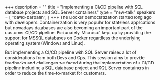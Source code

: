 +++
description = ""
title = "Implementing a CI/CD pipeline with SQL database projects and SQL Server containers"
type = "new-talk"
speakers = [
        "david-barbarin",
]
+++
The Docker democratization started long ago with developers. Containerization is very popular for stateless applications but nowadays databases are also becoming an important part of the customer CI/CD pipeline. Fortunately, Microsoft kept up by providing the support for MSSQL databases on Docker regardless the underlying operating system (Windows and Linux).

But implementing a CI/CD pipeline with SQL Server raises a lot of considerations from both Devs and Ops. This session aims to provide feedbacks and challenges we faced during the implementation of a CI/CD pipeline including a SQL database project and SQL Server containers in order to reduce the time-to-market for customers.